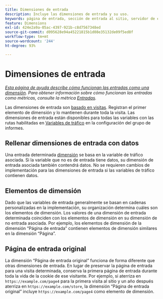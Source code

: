 ```yaml
---
title: Dimensiones de entrada
description: Incluye las dimensiones de entrada y su uso.
keywords: página de entrada, sección de entrada al sitio, servidor de entrada, conocimiento personalizado de entrada
feature: Dimensions
exl-id: 424e2a9a-05ac-4397-921b-c8d7567348ed
source-git-commit: d095628e94a45221815b1d08e35132de09f5ed8f
workflow-type: tm+mt
source-wordcount: '244'
ht-degree: 93%

---
```


# Dimensiones de entrada

*[Esta página de ayuda describe cómo funcionan las entradas como una dimensión](overview.md). Para obtener información sobre cómo funcionan las entradas como métricas, consulte la métrica [Entradas](../metrics/entries.md).*

Las dimensiones de entrada son [basado en visitas](../metrics/visits.md). Registran el primer elemento de dimensión y lo mantienen durante toda la visita. Las dimensiones de entrada están disponibles para todas las variables con las rutas habilitadas en [Variables de tráfico](/help/admin/admin/c-manage-report-suites/c-edit-report-suites/c-traffic-variables/traffic-var.md) en la configuración del grupo de informes.

## Rellenar dimensiones de entrada con datos

Una entrada determinada [dimensión](overview.md) se basa en la variable de tráfico asociada. Si la variable que no es de entrada tiene datos, su dimensión de entrada asociada también contendrá datos. No se requieren cambios de implementación para las dimensiones de entrada si las variables de tráfico contienen datos.

## Elementos de dimensión

Dado que las variables de entrada generalmente se basan en cadenas personalizadas en la implementación, su organización determina cuáles son los elementos de dimensión. Los valores de una dimensión de entrada determinada coinciden con los elementos de dimensión en su dimensión de no entrada asociada. Por ejemplo, los elementos de dimensión de la dimensión “Página de entrada” contienen elementos de dimensión similares en la dimensión “Página”.

## Página de entrada original

La dimensión “Página de entrada original” funciona de forma diferente que otras dimensiones de entrada. En lugar de preservar la página de entrada para una visita determinada, conserva la primera página de entrada durante toda la vida de la cookie de ese visitante. Por ejemplo, si aterriza en `https://example.com/page4` para la primera visita al sitio y un año después aterriza en `https://example.com/store`, la dimensión “Página de entrada original” incluye `https://example.com/page4` como elemento de dimensión.
